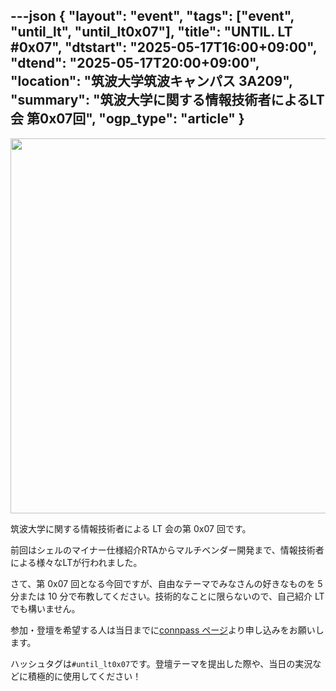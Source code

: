 ---json
{
    "layout": "event",
    "tags": ["event", "until_lt", "until_lt0x07"],
    "title": "UNTIL. LT #0x07",
    "dtstart": "2025-05-17T16:00+09:00",
    "dtend": "2025-05-17T20:00+09:00",
    "location": "筑波大学筑波キャンパス 3A209",
    "summary": "筑波大学に関する情報技術者によるLT会 第0x07回",
    "ogp_type": "article"
}
---

<img src="/assets/img/until_lt_poster_7th.webp" height=600>

筑波大学に関する情報技術者による LT 会の第 0x07 回です。

前回はシェルのマイナー仕様紹介RTAからマルチベンダー開発まで、情報技術者による様々なLTが行われました。

さて、第 0x07 回となる今回ですが、自由なテーマでみなさんの好きなものを 5 分または 10 分で布教してください。技術的なことに限らないので、自己紹介 LT でも構いません。

参加・登壇を希望する人は当日までに[connpass ページ](https://until-tsukuba.connpass.com/event/353372/)より申し込みをお願いします。

ハッシュタグは`#until_lt0x07`です。登壇テーマを提出した際や、当日の実況などに積極的に使用してください！

<!--
## 発表テーマ
### 10分枠

### 5分枠
-->
